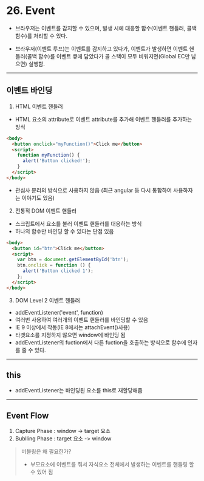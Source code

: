 # 26. Event

- 브라우저는 이벤트를 감지할 수 있으며, 발생 시에 대응할 함수(이벤트 핸들러, 콜백 함수)를 처리할 수 있다. 

- 브라우저(이벤트 루프)는 이벤트를 감지하고 있다가, 이벤트가 발생하면 이벤트 핸들러(콜백 함수)를 이벤트 큐에 담았다가 콜 스택이 모두 비워지면(Global EC만 남으면) 실행함.

---
## 이벤트 바인딩

1. HTML 이벤트 핸들러
  - HTML 요소의 attribute로 이벤트 attribute를 추가해 이벤트 핸들러를 추가하는 방식
```HTML
<body>
  <button onclick="myFunction()">Click me</button>
  <script>
    function myFunction() {
      alert('Button clicked!');
    }
  </script>
</body>
```
  - 관심사 분리의 방식으로 사용하지 않음 (최근 angular 등 다시 통합하여 사용하자는 이야기도 있음)

2. 전통적 DOM 이벤트 핸들러
  - 스크립트에서 요소를 불러 이벤트 핸들러를 대응하는 방식
  - 하나의 함수만 바인딩 할 수 있다는 단점 있음

```HTML
<body>
  <button id="btn">Click me</button>
  <script>
    var btn = document.getElementById('btn');
    btn.onclick = function () {
      alert('Button clicked 1');
    };
  </script>
</body>
```

3. DOM Level 2 이벤트 핸들러
  - addEventListener('event', function)
  - 여러번 사용하여 여러개의 이벤트 핸들러를 바인딩할 수 있음
  - IE 9 이상에서 작동(IE 8에서는 attachEvent()사용)
  - 타겟요소를 지정하지 않으면 window에 바인딩 됨
  - addEventListener의 fuction에서 다른 fuction을 호출하는 방식으로 함수에 인자를 줄 수 있다.

---
## this
- addEventListener는 바인딩된 요소를 this로 재할당해줌

---
## Event Flow
1. Capture Phase : window -> target 요소
2. Bublling Phase : target 요소 -> window

> 버블링은 왜 필요한가?
>  - 부모요소에 이벤트를 줘서 자식요소 전체에서 발생하는 이벤트를 핸들링 할 수 있어 짐 